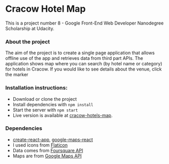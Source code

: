 # Cracow Hotel Map
This is a project number 8 - Google Front-End Web Developer Nanodegree Scholarship at Udacity. 

### About the project
The aim of the project is to create a single page application that allows offline use of the app and retrieves data from third part APIs.
The application shows map where you can search (by hotel name or category) for hotels in Cracow. If you would like to see details about the venue, click the marker

### Installation instructions:
* Download or clone the project
* Install dependencies with `npm install`
* Start the server with `npm start`
* Live version is available at [cracow-hotels-map](https://marcindbar.github.io/cracowhotelsapp/). 

### Dependencies
* [create-react-app](https://github.com/facebook/create-react-app/blob/master/packages/react-scripts/template/README.md), [google-maps-react](https://github.com/fullstackreact/google-maps-react)
* I used icons from [Flaticon](https://www.flaticon.com/)
* Data comes from [Foursquare API](https://developer.foursquare.com/)
* Maps are from [Google Maps API](https://cloud.google.com/maps-platform/)